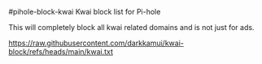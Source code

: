 #pihole-block-kwai
Kwai block list for Pi-hole

This will completely block all kwai related domains and is not just for ads.

https://raw.githubusercontent.com/darkkamui/kwai-block/refs/heads/main/kwai.txt
